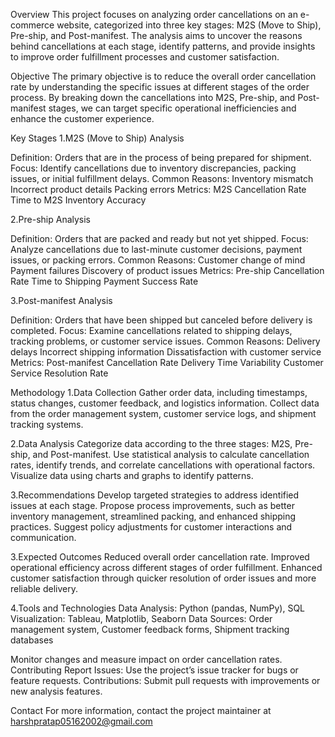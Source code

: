 Overview
This project focuses on analyzing order cancellations on an e-commerce website, categorized into three key stages: M2S (Move to Ship), Pre-ship, and Post-manifest. The analysis aims to uncover the reasons behind cancellations at each stage, identify patterns, and provide insights to improve order fulfillment processes and customer satisfaction.

Objective
The primary objective is to reduce the overall order cancellation rate by understanding the specific issues at different stages of the order process. By breaking down the cancellations into M2S, Pre-ship, and Post-manifest stages, we can target specific operational inefficiencies and enhance the customer experience.

Key Stages
1.M2S (Move to Ship) Analysis

Definition: Orders that are in the process of being prepared for shipment.
Focus: Identify cancellations due to inventory discrepancies, packing issues, or initial fulfillment delays.
Common Reasons:
Inventory mismatch
Incorrect product details
Packing errors
Metrics:
M2S Cancellation Rate
Time to M2S
Inventory Accuracy

2.Pre-ship Analysis

Definition: Orders that are packed and ready but not yet shipped.
Focus: Analyze cancellations due to last-minute customer decisions, payment issues, or packing errors.
Common Reasons:
Customer change of mind
Payment failures
Discovery of product issues
Metrics:
Pre-ship Cancellation Rate
Time to Shipping
Payment Success Rate

3.Post-manifest Analysis

Definition: Orders that have been shipped but canceled before delivery is completed.
Focus: Examine cancellations related to shipping delays, tracking problems, or customer service issues.
Common Reasons:
Delivery delays
Incorrect shipping information
Dissatisfaction with customer service
Metrics:
Post-manifest Cancellation Rate
Delivery Time Variability
Customer Service Resolution Rate

Methodology
1.Data Collection
Gather order data, including timestamps, status changes, customer feedback, and logistics information.
Collect data from the order management system, customer service logs, and shipment tracking systems.

2.Data Analysis
Categorize data according to the three stages: M2S, Pre-ship, and Post-manifest.
Use statistical analysis to calculate cancellation rates, identify trends, and correlate cancellations with operational factors.
Visualize data using charts and graphs to identify patterns.

3.Recommendations
Develop targeted strategies to address identified issues at each stage.
Propose process improvements, such as better inventory management, streamlined packing, and enhanced shipping practices.
Suggest policy adjustments for customer interactions and communication.

3.Expected Outcomes
Reduced overall order cancellation rate.
Improved operational efficiency across different stages of order fulfillment.
Enhanced customer satisfaction through quicker resolution of order issues and more reliable delivery.

4.Tools and Technologies
Data Analysis: Python (pandas, NumPy), SQL
Visualization: Tableau, Matplotlib, Seaborn
Data Sources: Order management system, Customer feedback forms, Shipment tracking databases



Monitor changes and measure impact on order cancellation rates.
Contributing
            Report Issues: Use the project’s issue tracker for bugs or feature requests.
            Contributions: Submit pull requests with improvements or new analysis features.


Contact
For more information, contact the project maintainer at harshpratap05162002@gmail.com

